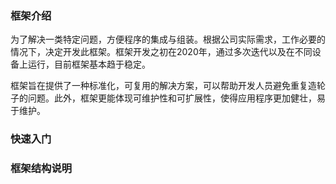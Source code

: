 ### 框架介绍

为了解决一类特定问题，方便程序的集成与组装。根据公司实际需求，工作必要的情况下，决定开发此框架。框架开发之初在2020年，通过多次迭代以及在不同设备上运行，目前框架基本趋于稳定。

框架旨在提供了一种标准化，可复用的解决方案，可以帮助开发人员避免重复造轮子的问题。此外，框架更能体现可维护性和可扩展性，使得应用程序更加健壮，易于维护。



### 快速入门







### 框架结构说明

